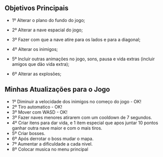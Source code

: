 
## Objetivos Principais

- 1º Alterar o plano do fundo do jogo;

- 2º Alterar a nave espacial do jogo;

- 3º Fazer com que a nave atire para os lados e para a diagonal;

- 4º Alterar os inimigos;

- 5º Incluir outras animações no jogo, sons, pausa e vida extras (incluir amigos que dão vida extra);

- 6º Alterar as explosões;


## Minhas Atualizações para o Jogo

- 1º Diminuir a velocidade dos inimigos no começo do jogo - OK!
- 2º Tiro automatico - OK!
- 3º Mover com WASD - OK!
- 3º Fazer naves menores atirarem com um cooldown de 7 segundos.
- 4º Criar itens para dar vida, e 1 item especial que apos juntar 10 pontos ganhar outra nave maior e com o mais tiros.
- 5º Criar bosses.
- 6º Após derrotar o boss mudar o mapa.
- 7º Aumentar a dificuldade a cada nivel.
- 8º Colocar musica no menu principal

